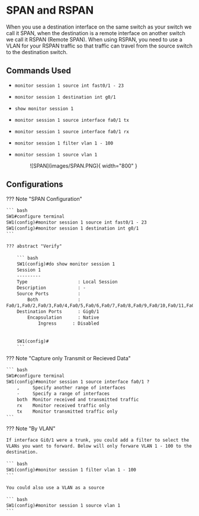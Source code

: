 # SPAN and RSPAN

When you use a destination interface on the same switch as your switch we call it SPAN, when the destination is a remote interface on another switch we call it RSPAN (Remote SPAN).  When using RSPAN, you need to use a VLAN for your RSPAN traffic so that traffic can travel from the source switch to the destination switch.

## Commands Used

* `monitor session 1 source int fast0/1 - 23`
* `monitor session 1 destination int g0/1`
* `show monitor session 1`
* `monitor session 1 source interface fa0/1 tx`
* `monitor session 1 source interface fa0/1 rx`
* `monitor session 1 filter vlan 1 - 100`
* `monitor session 1 source vlan 1`


    <figure markdown>
        ![SPAN](images/SPAN.PNG){ width="800" }
        <figcaption></figcaption>
    </figure>

## Configurations

??? Note "SPAN Configuration"

    ``` bash
    SW1#configure terminal
    SW1(config)#monitor session 1 source int fast0/1 - 23
    SW1(config)#monitor session 1 destination int g0/1
    ```

    ??? abstract "Verify"

        ``` bash
        SW1(config)#do show monitor session 1
        Session 1
        ---------
        Type                   : Local Session
        Description            : -
        Source Ports           : 
            Both               : Fa0/1,Fa0/2,Fa0/3,Fa0/4,Fa0/5,Fa0/6,Fa0/7,Fa0/8,Fa0/9,Fa0/10,Fa0/11,Fa0/12,Fa0/13,Fa0/14,Fa0/15,Fa0/16,Fa0/17,Fa0/18,Fa0/19,Fa0/20,Fa0/21,Fa0/22,Fa0/23
        Destination Ports      : Gig0/1
            Encapsulation      : Native
                Ingress      : Disabled


        SW1(config)#
        ```

??? Note "Capture only Transmit or Recieved Data"

    ``` bash
    SW1#configure terminal
    SW1(config)#monitor session 1 source interface fa0/1 ?
        ,     Specify another range of interfaces
        -     Specify a range of interfaces
        both  Monitor received and transmitted traffic
        rx    Monitor received traffic only
        tx    Monitor transmitted traffic only
    ```

??? Note "By VLAN"

    If interface Gi0/1 were a trunk, you could add a filter to select the VLANs you want to forward. Below will only forware VLAN 1 - 100 to the destination.

    ``` bash
    SW1(config)#monitor session 1 filter vlan 1 - 100
    ```

    You could also use a VLAN as a source

    ``` bash
    SW1(config)#monitor session 1 source vlan 1
    ```